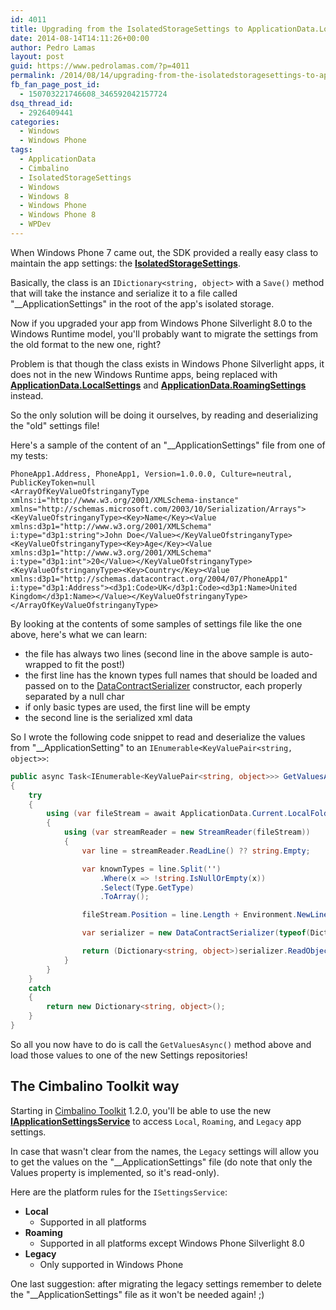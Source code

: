 ```yaml
---
id: 4011
title: Upgrading from the IsolatedStorageSettings to ApplicationData.LocalSettings
date: 2014-08-14T14:11:26+00:00
author: Pedro Lamas
layout: post
guid: https://www.pedrolamas.com/?p=4011
permalink: /2014/08/14/upgrading-from-the-isolatedstoragesettings-to-applicationdata-localsettings/
fb_fan_page_post_id:
  - 150703221746608_346592042157724
dsq_thread_id:
  - 2926409441
categories:
  - Windows
  - Windows Phone
tags:
  - ApplicationData
  - Cimbalino
  - IsolatedStorageSettings
  - Windows
  - Windows 8
  - Windows Phone
  - Windows Phone 8
  - WPDev
---
```

When Windows Phone 7 came out, the SDK provided a really easy class to maintain the app settings: the [**IsolatedStorageSettings**](http://msdn.microsoft.com/en-us/library/windows/apps/system.io.isolatedstorage.isolatedstoragesettings%28v=vs.105%29.aspx).

Basically, the class is an `IDictionary<string, object>` with a `Save()` method that will take the instance and serialize it to a file called "\_\_ApplicationSettings" in the root of the app's isolated storage.

Now if you upgraded your app from Windows Phone Silverlight 8.0 to the Windows Runtime model, you'll probably want to migrate the settings from the old format to the new one, right?

Problem is that though the class exists in Windows Phone Silverlight apps, it does not in the new Windows Runtime apps, being replaced with [**ApplicationData.LocalSettings**](http://msdn.microsoft.com/library/windows/apps/windows.storage.applicationdata.localsettings.aspx) and [**ApplicationData.RoamingSettings**](http://msdn.microsoft.com/en-us/library/windows/apps/windows.storage.applicationdata.roamingsettings.aspx) instead.

So the only solution will be doing it ourselves, by reading and deserializing the "old" settings file!

Here's a sample of the content of an "\_\_ApplicationSettings" file from one of my tests:

```text
PhoneApp1.Address, PhoneApp1, Version=1.0.0.0, Culture=neutral, PublicKeyToken=null
<ArrayOfKeyValueOfstringanyType xmlns:i="http://www.w3.org/2001/XMLSchema-instance" xmlns="http://schemas.microsoft.com/2003/10/Serialization/Arrays"><KeyValueOfstringanyType><Key>Name</Key><Value xmlns:d3p1="http://www.w3.org/2001/XMLSchema" i:type="d3p1:string">John Doe</Value></KeyValueOfstringanyType><KeyValueOfstringanyType><Key>Age</Key><Value xmlns:d3p1="http://www.w3.org/2001/XMLSchema" i:type="d3p1:int">20</Value></KeyValueOfstringanyType><KeyValueOfstringanyType><Key>Country</Key><Value xmlns:d3p1="http://schemas.datacontract.org/2004/07/PhoneApp1" i:type="d3p1:Address"><d3p1:Code>UK</d3p1:Code><d3p1:Name>United Kingdom</d3p1:Name></Value></KeyValueOfstringanyType></ArrayOfKeyValueOfstringanyType>
```

By looking at the contents of some samples of settings file like the one above, here's what we can learn:

* the file has always two lines (second line in the above sample is auto-wrapped to fit the post!)
* the first line has the known types full names that should be loaded and passed on to the [DataContractSerializer](http://msdn.microsoft.com/en-us/library/windows/apps/system.runtime.serialization.datacontractserializer%28v=vs.105%29.aspx) constructor, each properly separated by a null char
* if only basic types are used, the first line will be empty
* the second line is the serialized xml data

So I wrote the following code snippet to read and deserialize the values from "\_\_ApplicationSetting" to an `IEnumerable<KeyValuePair<string, object>>`:

```csharp
public async Task<IEnumerable<KeyValuePair<string, object>>> GetValuesAsync()
{
    try
    {
        using (var fileStream = await ApplicationData.Current.LocalFolder.OpenStreamForReadAsync("__ApplicationSettings"))
        {
            using (var streamReader = new StreamReader(fileStream))
            {
                var line = streamReader.ReadLine() ?? string.Empty;

                var knownTypes = line.Split('')
                    .Where(x => !string.IsNullOrEmpty(x))
                    .Select(Type.GetType)
                    .ToArray();

                fileStream.Position = line.Length + Environment.NewLine.Length;

                var serializer = new DataContractSerializer(typeof(Dictionary<string, object>), knownTypes);

                return (Dictionary<string, object>)serializer.ReadObject(fileStream);
            }
        }
    }
    catch
    {
        return new Dictionary<string, object>();
    }
}
```

So all you now have to do is call the `GetValuesAsync()` method above and load those values to one of the new Settings repositories!

## The Cimbalino Toolkit way

Starting in [Cimbalino Toolkit](http://cimbalino.org) 1.2.0, you'll be able to use the new [**IApplicationSettingsService**](https://github.com/Cimbalino/Cimbalino-Toolkit/blob/master/src/Cimbalino.Toolkit.Core%20%28Portable%29/Services/IApplicationSettingsService.cs) to access `Local`, `Roaming`, and `Legacy` app settings.

In case that wasn't clear from the names, the `Legacy` settings will allow you to get the values on the "\_\_ApplicationSettings" file (do note that only the Values property is implemented, so it's read-only).

Here are the platform rules for the `ISettingsService`:

* **Local**
  * Supported in all platforms
* **Roaming**
  * Supported in all platforms except Windows Phone Silverlight 8.0
* **Legacy**
  * Only supported in Windows Phone

One last suggestion: after migrating the legacy settings remember to delete the "\_\_ApplicationSettings" file as it won't be needed again! ;)